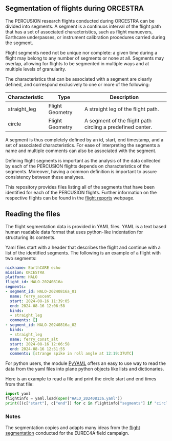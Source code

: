 ## Segmentation of flights during ORCESTRA

The PERCUSION research flights conducted during ORCESTRA can be divided into 
segments. A segment is a continuos interval of the flight path that has a set 
of associated characteristics, such as flight manuevers, Earthcare underpasses,
or instrument calibration procedures carried during the segment. 

Flight segments need not be unique nor complete: a given time during a flight 
may belong to any number of segments or none at all. Segments may overlap, 
allowing for flights to be segmented in multiple ways and at multiple levels of 
granularity.

The characteristics that can be associated with a segment are clearly defined, 
and correspond exclusively to one or more of the following:

| Characteristic    | Type            | Description                                                  |
| ----------------- | --------------- | -----------------------------------------                    |
| straight_leg      | Flight Geometry | A straight leg of the flight path.                           |
| circle            | Flight Geometry | A segment of the flight path circling a predefined center.   | 

A segment is thus completely defined by an id, start, end timestamp, and a set 
of associated characteristics. For ease of interpreting the segments a name and
multiple comments can also be associated with the segment.

Defining flight segments is important as the analysis of the data collected 
by each of the PERCUSION flights depends on characteristics of the segments. 
Moreover, having a common definition is important to assure consistency between 
these analyses.

This repository provides files listing all of the segments that have been 
identified for each of the PERCUSION flights. Further information on the 
respective flights can be found in the [flight reports](https://github.com/orcestra-campaign/book/tree/main/orcestra_book/reports) webpage.

## Reading the files

The flight segmentation data is provided in YAML files. YAML is a text based
human readable data format that uses python-like indentation for structuring its contents. 


Yaml files start with a header that describes the flight and continue with a 
list of the identified segments. The following is an example of a flight with 
two segments:

```yaml
nickname: EarthCARE echo
mission: ORCESTRA
platform: HALO
flight_id: HALO-20240816a
segments:
- segment_id: HALO-20240816a_01
  name: ferry_ascent
  start: 2024-08-16 11:39:05
  end: 2024-08-16 12:06:58
  kinds:
  - straight_leg
  comments: []
- segment_id: HALO-20240816a_02
  kinds:
  - straight_leg
  name: ferry_const_alt
  start: 2024-08-16 12:06:58
  end: 2024-08-16 12:51:55
  comments: [strange spike in roll angle at 12:19:37UTC]
```

For python users, the module [PyYAML](https://pyyaml.org) offers an easy to use 
way to read the data from the yaml files into plane python objects like lists 
and dictionaries.

Here is an example to read a file and print the circle start and end times from that file:

```python
import yaml
flightinfo = yaml.load(open("HALO_20240813a.yaml"))
print([(c["start"], c["end"]) for c in flightinfo["segments"] if "circle" in c["kinds"]])
```

### Notes
The segmentation copies and adapts many ideas from the [flight segmentation](https://github.com/eurec4a/flight-phase-separation) conducted for the EUREC4A field campaign.
